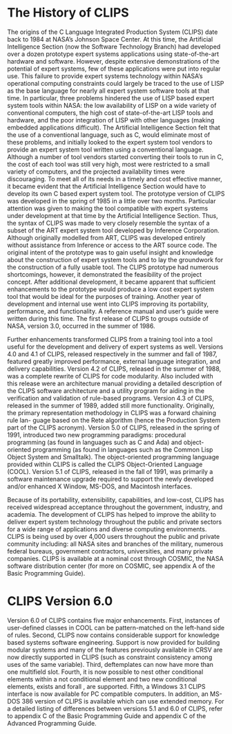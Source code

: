 # The History of CLIPS

The origins of the C Language Integrated Production System (CLIPS) date back to 1984 at
NASA’s Johnson Space Center. At this time, the Artificial Intelligence Section (now the
Software Technology Branch) had developed over a dozen prototype expert systems applications
using state-of-the-art hardware and software. However, despite extensive demonstrations of the
potential of expert systems, few of these applications were put into regular use. This failure to
provide expert systems technology within NASA’s operational computing constraints could
largely be traced to the use of LISP as the base language for nearly all expert system software
tools at that time. In particular, three problems hindered the use of LISP based expert system
tools within NASA: the low availability of LISP on a wide variety of conventional computers,
the high cost of state-of-the-art LISP tools and hardware, and the poor integration of LISP with
other languages (making embedded applications difficult).
The Artificial Intelligence Section felt that the use of a conventional language, such as C, would
eliminate most of these problems, and initially looked to the expert system tool vendors to
provide an expert system tool written using a conventional language. Although a number of tool
vendors started converting their tools to run in C, the cost of each tool was still very high, most
were restricted to a small variety of computers, and the projected availability times were
discouraging. To meet all of its needs in a timely and cost effective manner, it became evident
that the Artificial Intelligence Section would have to develop its own C based expert system tool.
The prototype version of CLIPS was developed in the spring of 1985 in a little over two months.
Particular attention was given to making the tool compatible with expert systems under
development at that time by the Artificial Intelligence Section. Thus, the syntax of CLIPS was
made to very closely resemble the syntax of a subset of the ART expert system tool developed by
Inference Corporation. Although originally modelled from ART, CLIPS was developed entirely
without assistance from Inference or access to the ART source code.
The original intent of the prototype was to gain useful insight and knowledge about the
construction of expert system tools and to lay the groundwork for the construction of a fully
usable tool. The CLIPS prototype had numerous shortcomings, however, it demonstrated the
feasibility of the project concept. After additional development, it became apparent that sufficient
enhancements to the prototype would produce a low cost expert system tool that would be ideal
for the purposes of training. Another year of development and internal use went into CLIPS
improving its portability, performance, and functionality. A reference manual and user’s guide
were written during this time. The first release of CLIPS to groups outside of NASA, version 3.0,
occurred in the summer of 1986.

Further enhancements transformed CLIPS from a training tool into a tool useful for the
development and delivery of expert systems as well. Versions 4.0 and 4.1 of CLIPS, released
respectively in the summer and fall of 1987, featured greatly improved performance, external
language integration, and delivery capabilities. Version 4.2 of CLIPS, released in the summer of
1988, was a complete rewrite of CLIPS for code modularity. Also included with this release were
an architecture manual providing a detailed description of the CLIPS software architecture and a
utility program for aiding in the verification and validation of rule-based programs. Version 4.3
of CLIPS, released in the summer of 1989, added still more functionality.
Originally, the primary representation methodology in CLIPS was a forward chaining rule lan-
guage based on the Rete algorithm (hence the Production System part of the CLIPS acronym).
Version 5.0 of CLIPS, released in the spring of 1991, introduced two new programming
paradigms: procedural programming (as found in languages such as C and Ada) and
object-oriented programming (as found in languages such as the Common Lisp Object System
and Smalltalk). The object-oriented programming language provided within CLIPS is called the
CLIPS Object-Oriented Language (COOL). Version 5.1 of CLIPS, released in the fall of 1991,
was primarily a software maintenance upgrade required to support the newly developed and/or
enhanced X Window, MS-DOS, and Macintosh interfaces.

Because of its portability, extensibility, capabilities, and low-cost, CLIPS has received
widespread acceptance throughout the government, industry, and academia. The development of
CLIPS has helped to improve the ability to deliver expert system technology throughout the
public and private sectors for a wide range of applications and diverse computing environments.
CLIPS is being used by over 4,000 users throughout the public and private community including:
all NASA sites and branches of the military, numerous federal bureaus, government contractors,
universities, and many private companies. CLIPS is available at a nominal cost through
COSMIC, the NASA software distribution center (for more on COSMIC, see appendix A of the
Basic Programming Guide).

# CLIPS Version 6.0

Version 6.0 of CLIPS contains five major enhancements. First, instances of user-defined classes
in COOL can be pattern-matched on the left-hand side of rules. Second, CLIPS now contains
considerable support for knowledge based systems software engineering. Support is now
provided for building modular systems and many of the features previously available in CRSV
are now directly supported in CLIPS (such as constraint consistency among uses of the same
variable). Third, deftemplates can now have more than one multifield slot. Fourth, it is now
possible to nest other conditional elements within a not conditional element and two new
conditional elements, exists and forall , are supported. Fifth, a Windows 3.1 CLIPS interface is
now available for PC compatible computers. In addition, an MS-DOS 386 version of CLIPS is
available which can use extended memory. For a detailed listing of differences between versions
5.1 and 6.0 of CLIPS, refer to appendix C of the Basic Programming Guide and appendix C of
the Advanced Programming Guide.
